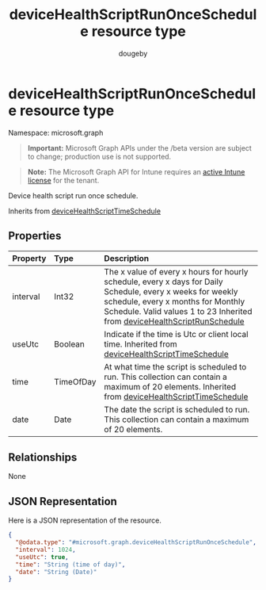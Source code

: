 ﻿---
title: "deviceHealthScriptRunOnceSchedule resource type"
description: "Device health script run once schedule."
author: "dougeby"
localization_priority: Normal
ms.prod: "intune"
doc_type: resourcePageType
---

# deviceHealthScriptRunOnceSchedule resource type

Namespace: microsoft.graph

> **Important:** Microsoft Graph APIs under the /beta version are subject to change; production use is not supported.

> **Note:** The Microsoft Graph API for Intune requires an [active Intune license](https://go.microsoft.com/fwlink/?linkid=839381) for the tenant.

Device health script run once schedule.

Inherits from [deviceHealthScriptTimeSchedule](../resources/intune-devices-devicehealthscripttimeschedule.md)

## Properties

| Property | Type      | Description                                                                                                                                                                                                                                                                                  |
| :------- | :-------- | :------------------------------------------------------------------------------------------------------------------------------------------------------------------------------------------------------------------------------------------------------------------------------------------- |
| interval | Int32     | The x value of every x hours for hourly schedule, every x days for Daily Schedule, every x weeks for weekly schedule, every x months for Monthly Schedule. Valid values 1 to 23 Inherited from [deviceHealthScriptRunSchedule](../resources/intune-devices-devicehealthscriptrunschedule.md) |
| useUtc   | Boolean   | Indicate if the time is Utc or client local time. Inherited from [deviceHealthScriptTimeSchedule](../resources/intune-devices-devicehealthscripttimeschedule.md)                                                                                                                             |
| time     | TimeOfDay | At what time the script is scheduled to run. This collection can contain a maximum of 20 elements. Inherited from [deviceHealthScriptTimeSchedule](../resources/intune-devices-devicehealthscripttimeschedule.md)                                                                            |
| date     | Date      | The date the script is scheduled to run. This collection can contain a maximum of 20 elements.                                                                                                                                                                                               |

## Relationships

None

## JSON Representation

Here is a JSON representation of the resource.

<!-- {
  "blockType": "resource",
  "@odata.type": "microsoft.graph.deviceHealthScriptRunOnceSchedule"
}
-->

```json
{
  "@odata.type": "#microsoft.graph.deviceHealthScriptRunOnceSchedule",
  "interval": 1024,
  "useUtc": true,
  "time": "String (time of day)",
  "date": "String (Date)"
}
```
